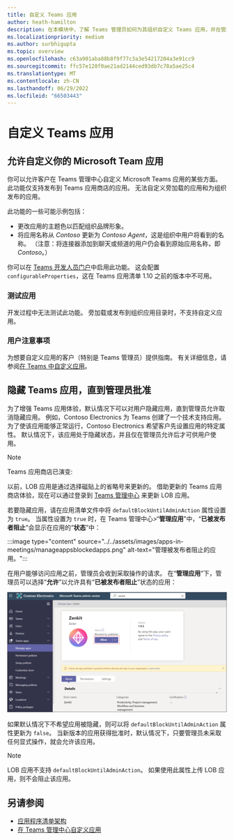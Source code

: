 ```yaml
---
title: 自定义 Teams 应用
author: heath-hamilton
description: 在本模块中，了解 Teams 管理员如何为其组织自定义 Teams 应用，并在管理员批准之前隐藏 Teams 应用。
ms.localizationpriority: medium
ms.author: surbhigupta
ms.topic: overview
ms.openlocfilehash: c63a901aba88b8f9f77c3a3e54217204a3e91cc9
ms.sourcegitcommit: ffc57e128f0ae21ad2144ced93db7c78a5ae25c4
ms.translationtype: MT
ms.contentlocale: zh-CN
ms.lasthandoff: 06/29/2022
ms.locfileid: "66503443"
---
```

# <a name="customize-your-teams-app"></a>自定义 Teams 应用

## <a name="enable-your-microsoft-teams-app-to-be-customized"></a>允许自定义你的 Microsoft Team 应用

你可以允许客户在 Teams 管理中心自定义 Microsoft Teams 应用的某些方面。 此功能仅支持发布到 Teams 应用商店的应用。 无法自定义旁加载的应用和为组织发布的应用。

此功能的一些可能示例包括：

* 更改应用的主题色以匹配组织品牌形象。
* 将应用名称从 *Contoso* 更新为 *Contoso Agent*，这是组织中用户将看到的名称。 （注意：将连接器添加到聊天或频道的用户仍会看到原始应用名称，即 *Contoso*。）

你可以在 [Teams 开发人员门户](https://dev.teams.microsoft.com/home)中启用此功能。 这会配置 `configurableProperties`，这在 Teams 应用清单 1.10 之前的版本中不可用。

### <a name="test-your-app"></a>测试应用

开发过程中无法测试此功能。 旁加载或发布到组织应用目录时，不支持自定义应用。

### <a name="user-considerations"></a>用户注意事项

为想要自定义应用的客户（特别是 Teams 管理员）提供指南。 有关详细信息，请参阅[在 Teams 中自定义应用](/MicrosoftTeams/customize-apps)。

## <a name="hide-teams-app-until-admin-approves"></a>隐藏 Teams 应用，直到管理员批准

为了增强 Teams 应用体验，默认情况下可以对用户隐藏应用，直到管理员允许取消隐藏应用。 例如，Contoso Electronics 为 Teams 创建了一个技术支持应用。 为了使该应用能够正常运行，Contoso Electronics 希望客户先设置应用的特定属性。 默认情况下，该应用处于隐藏状态，并且仅在管理员允许后才可供用户使用。

> [!NOTE]
> Teams 应用商店已演变:
> 
> 以前，LOB 应用是通过选择磁贴上的省略号来更新的。 借助更新的 Teams 应用商店体验，现在可以通过登录到 [Teams 管理中心](https://admin.teams.microsoft.com) 来更新 LOB 应用。

若要隐藏应用，请在应用清单文件中将 `defaultBlockUntilAdminAction` 属性设置为 `true`。 当属性设置为 `true` 时，在 Teams 管理中心>“**管理应用**”中，“**已被发布者阻止**”会显示在应用的“**状态**”中：

:::image type="content" source="../../assets/images/apps-in-meetings/manageappsblockedapps.png" alt-text="管理被发布者阻止的应用。":::

在用户能够访问应用之前，管理员会收到采取操作的请求。 在“**管理应用**”下，管理员可以选择“**允许**”以允许具有“**已被发布者阻止**”状态的应用：

![管理应用](../../assets/images/apps-in-meetings/manageapp.png)

如果默认情况下不希望应用被隐藏，则可以将 `defaultBlockUntilAdminAction` 属性更新为 `false`。 当新版本的应用获得批准时，默认情况下，只要管理员未采取任何显式操作，就会允许该应用。

> [!NOTE]
> LOB 应用不支持 `defaultBlockUntilAdminAction`。 如果使用此属性上传 LOB 应用，则不会阻止该应用。

## <a name="see-also"></a>另请参阅

* [应用程序清单架构](/microsoftteams/platform/resources/schema/manifest-schema)
* [在 Teams 管理中心自定义应用](/MicrosoftTeams/customize-apps)